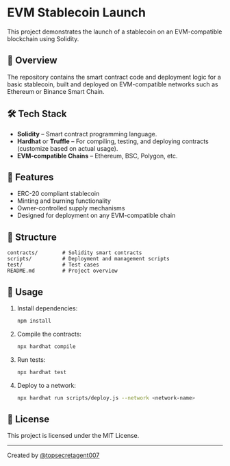 # EVM Stablecoin Launch

This project demonstrates the launch of a stablecoin on an EVM-compatible blockchain using Solidity.

## 🧾 Overview

The repository contains the smart contract code and deployment logic for a basic stablecoin, built and deployed on EVM-compatible networks such as Ethereum or Binance Smart Chain.

## 🛠 Tech Stack

- **Solidity** – Smart contract programming language.
- **Hardhat** or **Truffle** – For compiling, testing, and deploying contracts (customize based on actual usage).
- **EVM-compatible Chains** – Ethereum, BSC, Polygon, etc.

## 🚀 Features

- ERC-20 compliant stablecoin
- Minting and burning functionality
- Owner-controlled supply mechanisms
- Designed for deployment on any EVM-compatible chain

## 📁 Structure

```
contracts/        # Solidity smart contracts
scripts/          # Deployment and management scripts
test/             # Test cases
README.md         # Project overview
```

## 🧪 Usage

1. Install dependencies:
   ```bash
   npm install
   ```

2. Compile the contracts:
   ```bash
   npx hardhat compile
   ```

3. Run tests:
   ```bash
   npx hardhat test
   ```

4. Deploy to a network:
   ```bash
   npx hardhat run scripts/deploy.js --network <network-name>
   ```

## 📜 License

This project is licensed under the MIT License.

---

Created by [@topsecretagent007](https://github.com/topsecretagent007)

